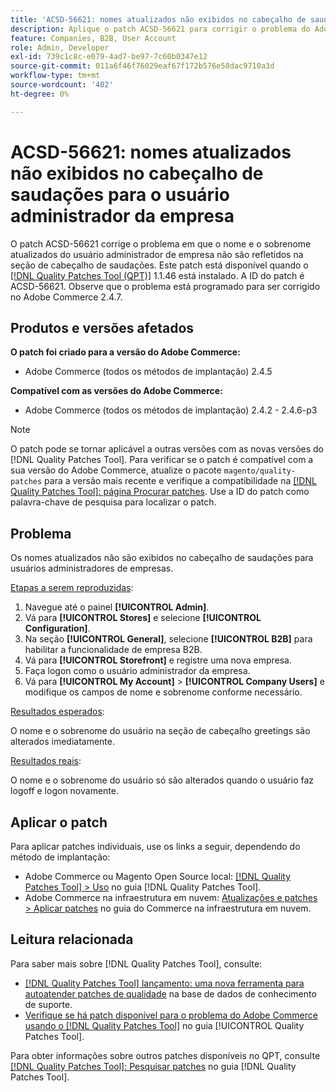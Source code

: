 ```yaml
---
title: 'ACSD-56621: nomes atualizados não exibidos no cabeçalho de saudações para o usuário administrador da empresa'
description: Aplique o patch ACSD-56621 para corrigir o problema do Adobe Commerce em que o nome e o sobrenome atualizados do usuário administrador de empresa não são refletidos na seção do cabeçalho de saudações.
feature: Companies, B2B, User Account
role: Admin, Developer
exl-id: 739c1c8c-e079-4ad7-be97-7c60b0347e12
source-git-commit: 011a6f46f76029eaf67f172b576e58dac9710a3d
workflow-type: tm+mt
source-wordcount: '402'
ht-degree: 0%

---
```


# ACSD-56621: nomes atualizados não exibidos no cabeçalho de saudações para o usuário administrador da empresa

O patch ACSD-56621 corrige o problema em que o nome e o sobrenome atualizados do usuário administrador de empresa não são refletidos na seção de cabeçalho de saudações. Este patch está disponível quando o [[!DNL Quality Patches Tool (QPT)]](https://experienceleague.adobe.com/pt-br/docs/commerce-operations/tools/quality-patches-tool/quality-patches-tool-to-self-serve-quality-patches) 1.1.46 está instalado. A ID do patch é ACSD-56621. Observe que o problema está programado para ser corrigido no Adobe Commerce 2.4.7.

## Produtos e versões afetados

**O patch foi criado para a versão do Adobe Commerce:**

* Adobe Commerce (todos os métodos de implantação) 2.4.5

**Compatível com as versões do Adobe Commerce:**

* Adobe Commerce (todos os métodos de implantação) 2.4.2 - 2.4.6-p3

>[!NOTE]
>
>O patch pode se tornar aplicável a outras versões com as novas versões do [!DNL Quality Patches Tool]. Para verificar se o patch é compatível com a sua versão do Adobe Commerce, atualize o pacote `magento/quality-patches` para a versão mais recente e verifique a compatibilidade na [[!DNL Quality Patches Tool]: página Procurar patches](https://experienceleague.adobe.com/tools/commerce-quality-patches/index.html?lang=pt-BR). Use a ID do patch como palavra-chave de pesquisa para localizar o patch.

## Problema

Os nomes atualizados não são exibidos no cabeçalho de saudações para usuários administradores de empresas.

<u>Etapas a serem reproduzidas</u>:

1. Navegue até o painel **[!UICONTROL Admin]**.
1. Vá para **[!UICONTROL Stores]** e selecione **[!UICONTROL Configuration]**.
1. Na seção **[!UICONTROL General]**, selecione **[!UICONTROL B2B]** para habilitar a funcionalidade de empresa B2B.
1. Vá para **[!UICONTROL Storefront]** e registre uma nova empresa.
1. Faça logon como o usuário administrador da empresa.
1. Vá para **[!UICONTROL My Account]** > **[!UICONTROL Company Users]** e modifique os campos de nome e sobrenome conforme necessário.

<u>Resultados esperados</u>:

O nome e o sobrenome do usuário na seção de cabeçalho greetings são alterados imediatamente.

<u>Resultados reais</u>:

O nome e o sobrenome do usuário só são alterados quando o usuário faz logoff e logon novamente.

## Aplicar o patch

Para aplicar patches individuais, use os links a seguir, dependendo do método de implantação:

* Adobe Commerce ou Magento Open Source local: [[!DNL Quality Patches Tool] > Uso](/help/tools/quality-patches-tool/usage.md) no guia [!DNL Quality Patches Tool].
* Adobe Commerce na infraestrutura em nuvem: [Atualizações e patches > Aplicar patches](https://experienceleague.adobe.com/docs/commerce-cloud-service/user-guide/develop/upgrade/apply-patches.html?lang=pt-BR) no guia do Commerce na infraestrutura em nuvem.

## Leitura relacionada

Para saber mais sobre [!DNL Quality Patches Tool], consulte:

* [[!DNL Quality Patches Tool] lançamento: uma nova ferramenta para autoatender patches de qualidade](https://experienceleague.adobe.com/pt-br/docs/commerce-operations/tools/quality-patches-tool/quality-patches-tool-to-self-serve-quality-patches) na base de dados de conhecimento de suporte.
* [Verifique se há patch disponível para o problema do Adobe Commerce usando o  [!DNL Quality Patches Tool]](/help/tools/quality-patches-tool/patches-available-in-qpt/check-patch-for-magento-issue-with-magento-quality-patches.md) no guia [!UICONTROL Quality Patches Tool].


Para obter informações sobre outros patches disponíveis no QPT, consulte [[!DNL Quality Patches Tool]: Pesquisar patches](https://experienceleague.adobe.com/tools/commerce-quality-patches/index.html?lang=pt-BR) no guia [!DNL Quality Patches Tool].
